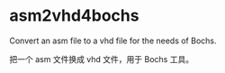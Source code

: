 # asm2vhd4bochs
Convert an asm file to a vhd file for the needs of Bochs.

把一个 asm 文件换成 vhd 文件，用于 Bochs 工具。